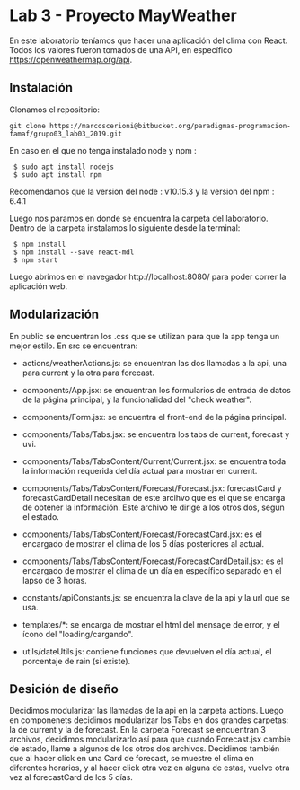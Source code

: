 # Lab 3 - Proyecto MayWeather

En este laboratorio teníamos que hacer una aplicación del clima con React. Todos los valores fueron tomados de una API, en específico https://openweathermap.org/api. 


## Instalación

Clonamos el repositorio: 

    git clone https://marcoscerioni@bitbucket.org/paradigmas-programacion-famaf/grupo03_lab03_2019.git

En caso en el que no tenga instalado node y npm :

     $ sudo apt install nodejs
     $ sudo apt install npm

Recomendamos que la version del node : v10.15.3 y la version del npm : 6.4.1

Luego nos paramos en donde se encuentra la carpeta del laboratorio. 
Dentro de la carpeta instalamos lo siguiente desde la terminal:

	 $ npm install
	 $ npm install --save react-mdl
	 $ npm start


	 
Luego abrimos en el navegador http://localhost:8080/ para poder correr la aplicación web.

## Modularización

 En public se encuentran los .css que se utilizan para que la app tenga un mejor estilo. 
 En src se encuentran: 
 - actions/weatherActions.js: se encuentran las dos llamadas a la api, una para current y la otra para forecast.
 
 - components/App.jsx: se encuentran los formularios de entrada de datos de la página principal, y la funcionalidad del "check weather".
 
 - components/Form.jsx: se encuentra el front-end de la página principal. 
 
 - components/Tabs/Tabs.jsx: se encuentra los tabs de current, forecast y uvi. 
 
 - components/Tabs/TabsContent/Current/Current.jsx: se encuentra toda la información requerida del día actual para mostrar en current. 
 
 - components/Tabs/TabsContent/Forecast/Forecast.jsx: forecastCard y forecastCardDetail necesitan de este arcihvo que es el que se encarga de obtener la información. Este archivo te dirige a los otros dos, segun el estado. 
 
 - components/Tabs/TabsContent/Forecast/ForecastCard.jsx: es el encargado de mostrar el clima de los 5 días posteriores al actual.
 
 - components/Tabs/TabsContent/Forecast/ForecastCardDetail.jsx: es el encargado de mostrar el clima de un día en específico separado en el lapso de 3 horas.
 
 - constants/apiConstants.js: se encuentra la clave de la api y  la url que se usa.
 
 - templates/*: se encarga de mostrar el html del mensage de error, y el ícono del "loading/cargando".
 
 - utils/dateUtils.js: contiene funciones que devuelven el día actual, el porcentaje de rain (si existe).
 
 ## Desición de diseño
 Decidimos modularizar las llamadas de la api en la carpeta actions. 
 Luego en componenets decidimos modularizar los Tabs en dos grandes carpetas: la de current y la de forecast. 
 En la carpeta Forecast se encuentran 3 archivos, decidimos modularizarlo así para que cuando Forecast.jsx cambie de estado, llame a algunos de los otros dos archivos. 
 Decidimos también que al hacer click en una Card de forecast, se muestre el clima en diferentes horarios, y al hacer click otra vez en alguna de estas, vuelve otra vez al forecastCard de los 5 días. 